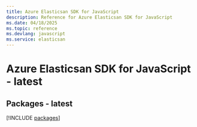 ```yaml
---
title: Azure Elasticsan SDK for JavaScript
description: Reference for Azure Elasticsan SDK for JavaScript
ms.date: 04/18/2025
ms.topic: reference
ms.devlang: javascript
ms.service: elasticsan
---
```

# Azure Elasticsan SDK for JavaScript - latest
## Packages - latest
[!INCLUDE [packages](elasticsan-index.md)]